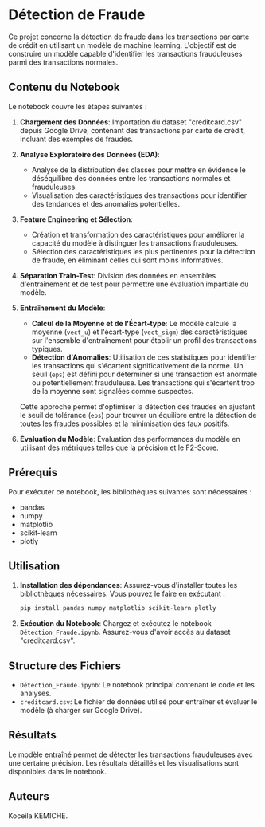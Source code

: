 # Détection de Fraude

Ce projet concerne la détection de fraude dans les transactions par carte de crédit en utilisant un modèle de machine learning. L'objectif est de construire un modèle capable d'identifier les transactions frauduleuses parmi des transactions normales.

## Contenu du Notebook

Le notebook couvre les étapes suivantes :

1. **Chargement des Données**: Importation du dataset "creditcard.csv" depuis Google Drive, contenant des transactions par carte de crédit, incluant des exemples de fraudes.

2. **Analyse Exploratoire des Données (EDA)**:
   - Analyse de la distribution des classes pour mettre en évidence le déséquilibre des données entre les transactions normales et frauduleuses.
   - Visualisation des caractéristiques des transactions pour identifier des tendances et des anomalies potentielles.

3. **Feature Engineering et Sélection**:
   - Création et transformation des caractéristiques pour améliorer la capacité du modèle à distinguer les transactions frauduleuses.
   - Sélection des caractéristiques les plus pertinentes pour la détection de fraude, en éliminant celles qui sont moins informatives.

4. **Séparation Train-Test**: Division des données en ensembles d'entraînement et de test pour permettre une évaluation impartiale du modèle.

5. **Entraînement du Modèle**: 
   - **Calcul de la Moyenne et de l'Écart-type**: Le modèle calcule la moyenne (`vect_u`) et l'écart-type (`vect_sigm`) des caractéristiques sur l'ensemble d'entraînement pour établir un profil des transactions typiques.
   - **Détection d'Anomalies**: Utilisation de ces statistiques pour identifier les transactions qui s'écartent significativement de la norme. Un seuil (`eps`) est défini pour déterminer si une transaction est anormale ou potentiellement frauduleuse. Les transactions qui s'écartent trop de la moyenne sont signalées comme suspectes.

   Cette approche permet d'optimiser la détection des fraudes en ajustant le seuil de tolérance (`eps`) pour trouver un équilibre entre la détection de toutes les fraudes possibles et la minimisation des faux positifs.

6. **Évaluation du Modèle**: Évaluation des performances du modèle en utilisant des métriques telles que la précision et le F2-Score.


## Prérequis

Pour exécuter ce notebook, les bibliothèques suivantes sont nécessaires :
- pandas
- numpy
- matplotlib
- scikit-learn
- plotly

## Utilisation

1. **Installation des dépendances**: Assurez-vous d'installer toutes les bibliothèques nécessaires. Vous pouvez le faire en exécutant :
   ```bash
   pip install pandas numpy matplotlib scikit-learn plotly

2. **Exécution du Notebook**: Chargez et exécutez le notebook `Détection_Fraude.ipynb`. Assurez-vous d'avoir accès au dataset "creditcard.csv".

## Structure des Fichiers

- `Détection_Fraude.ipynb`: Le notebook principal contenant le code et les analyses.
- `creditcard.csv`: Le fichier de données utilisé pour entraîner et évaluer le modèle (à charger sur Google Drive).

## Résultats

Le modèle entraîné permet de détecter les transactions frauduleuses avec une certaine précision. Les résultats détaillés et les visualisations sont disponibles dans le notebook.

## Auteurs

Koceila KEMICHE.

